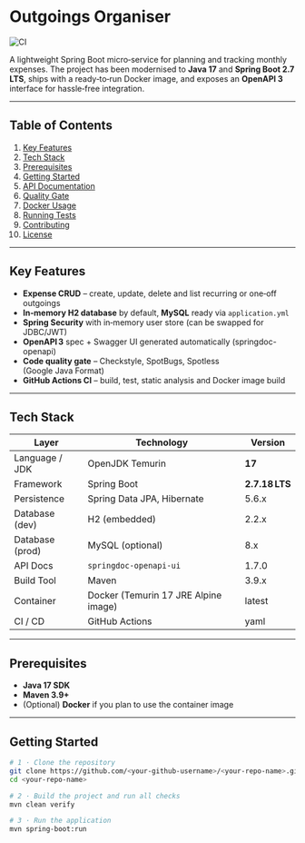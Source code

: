 # Outgoings Organiser

![CI](https://github.com/mkliszczun/outgoings-organiser/actions/workflows/ci.yml/badge.svg)

A lightweight Spring Boot micro‑service for planning and tracking monthly expenses.
The project has been modernised to **Java 17** and **Spring Boot 2.7 LTS**, ships with a ready‑to‑run Docker image, and exposes an **OpenAPI 3** interface for hassle‑free integration.

---

## Table of Contents
1. [Key Features](#key-features)
2. [Tech Stack](#tech-stack)
3. [Prerequisites](#prerequisites)
4. [Getting Started](#getting-started)
5. [API Documentation](#api-documentation)
6. [Quality Gate](#quality-gate)
7. [Docker Usage](#docker-usage)
8. [Running Tests](#running-tests)
9. [Contributing](#contributing)
10. [License](#license)

---

## Key Features

- **Expense CRUD** – create, update, delete and list recurring or one‑off outgoings
- **In‑memory H2 database** by default, **MySQL** ready via `application.yml`
- **Spring Security** with in‑memory user store (can be swapped for JDBC/JWT)
- **OpenAPI 3** spec + Swagger UI generated automatically (springdoc-openapi)
- **Code quality gate** – Checkstyle, SpotBugs, Spotless (Google Java Format)
- **GitHub Actions CI** – build, test, static analysis and Docker image build

---

## Tech Stack

| Layer             | Technology                            | Version |
|-------------------|---------------------------------------|---------|
| Language / JDK    | OpenJDK Temurin                       | **17**  |
| Framework         | Spring Boot                           | **2.7.18 LTS** |
| Persistence       | Spring Data JPA, Hibernate            | 5.6.x   |
| Database (dev)    | H2 (embedded)                         | 2.2.x   |
| Database (prod)   | MySQL (optional)                      | 8.x     |
| API Docs          | `springdoc-openapi-ui`                | 1.7.0   |
| Build Tool        | Maven                                 | 3.9.x   |
| Container         | Docker (Temurin 17 JRE Alpine image)  | latest  |
| CI / CD           | GitHub Actions                        | yaml    |

---

## Prerequisites

- **Java 17 SDK**
- **Maven 3.9+**
- (Optional) **Docker** if you plan to use the container image

---

## Getting Started

```bash
# 1 · Clone the repository
git clone https://github.com/<your‑github‑username>/<your‑repo‑name>.git
cd <your‑repo‑name>

# 2 · Build the project and run all checks
mvn clean verify

# 3 · Run the application
mvn spring-boot:run
